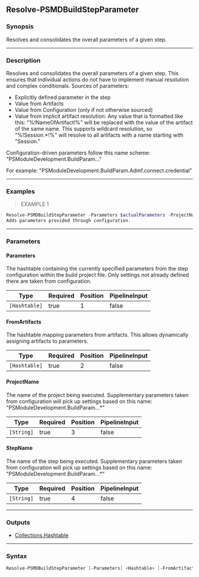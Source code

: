 Resolve-PSMDBuildStepParameter
------------------------------

### Synopsis
Resolves and consolidates the overall parameters of a given step.

---

### Description

Resolves and consolidates the overall parameters of a given step.
This ensures that individual actions do not have to implement manual resolution and complex conditionals.
Sources of parameters:
- Explicitly defined parameter in the step
- Value from Artifacts
- Value from Configuration (only if not otherwise sourced)
- Value from implicit artifact resolution: Any value that is formatted like this:
  "%!NameOfArtifact!%" will be replaced with the value of the artifact of the same name.
  This supports wildcard resolution, so "%!Session.*!%" will resolve to all artifacts with a name starting with "Session."

Configuration-driven parameters follow this name scheme:
"PSModuleDevelopment.BuildParam.<project>.<step>.<parameterName>"

For example:
"PSModuleDevelopment.BuildParam.Admf.connect.credential"

---

### Examples
> EXAMPLE 1

```PowerShell
Resolve-PSMDBuildStepParameter -Parameters $actualParameters -ProjectName VMDeployment -StepName 'Create Session'
Adds parameters provided through configuration.
```

---

### Parameters
#### **Parameters**
The hashtable containing the currently specified parameters from the step configuration within the build project file.
Only settings not already defined there are taken from configuration.

|Type         |Required|Position|PipelineInput|
|-------------|--------|--------|-------------|
|`[Hashtable]`|true    |1       |false        |

#### **FromArtifacts**
The hashtable mapping parameters from artifacts.
This allows dynamically assigning artifacts to parameters.

|Type         |Required|Position|PipelineInput|
|-------------|--------|--------|-------------|
|`[Hashtable]`|true    |2       |false        |

#### **ProjectName**
The name of the project being executed.
Supplementary parameters taken from configuration will pick up settings based on this name:
"PSModuleDevelopment.BuildParam.<ProjectName>.<StepName>.*"

|Type      |Required|Position|PipelineInput|
|----------|--------|--------|-------------|
|`[String]`|true    |3       |false        |

#### **StepName**
The name of the step being executed.
Supplementary parameters taken from configuration will pick up settings based on this name:
"PSModuleDevelopment.BuildParam.<ProjectName>.<StepName>.*"

|Type      |Required|Position|PipelineInput|
|----------|--------|--------|-------------|
|`[String]`|true    |4       |false        |

---

### Outputs
* [Collections.Hashtable](https://learn.microsoft.com/en-us/dotnet/api/System.Collections.Hashtable)

---

### Syntax
```PowerShell
Resolve-PSMDBuildStepParameter [-Parameters] <Hashtable> [-FromArtifacts] <Hashtable> [-ProjectName] <String> [-StepName] <String> [<CommonParameters>]
```
